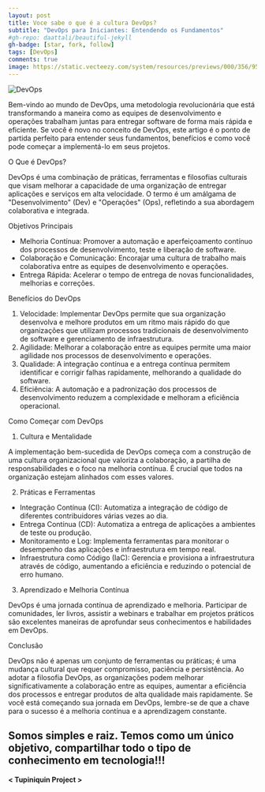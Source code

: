 ```yaml
---
layout: post
title: Voce sabe o que é a cultura DevOps?
subtitle: "DevOps para Iniciantes: Entendendo os Fundamentos"
#gh-repo: daattali/beautiful-jekyll
gh-badge: [star, fork, follow]
tags: [DevOps]
comments: true
image: https://static.vecteezy.com/system/resources/previews/000/356/953/large_2x/devops-overlapping-logotype-circles-vector.jpg
---
```


![DevOps](https://static.vecteezy.com/system/resources/previews/000/356/953/large_2x/devops-overlapping-logotype-circles-vector.jpg)

Bem-vindo ao mundo de DevOps, uma metodologia revolucionária que está transformando a maneira como as equipes de desenvolvimento e operações trabalham juntas para entregar software de forma mais rápida e eficiente. Se você é novo no conceito de DevOps, este artigo é o ponto de partida perfeito para entender seus fundamentos, benefícios e como você pode começar a implementá-lo em seus projetos.

O Que é DevOps?

DevOps é uma combinação de práticas, ferramentas e filosofias culturais que visam melhorar a capacidade de uma organização de entregar aplicações e serviços em alta velocidade. O termo é um amálgama de "Desenvolvimento" (Dev) e "Operações" (Ops), refletindo a sua abordagem colaborativa e integrada.

Objetivos Principais

- Melhoria Contínua: Promover a automação e aperfeiçoamento contínuo dos processos de desenvolvimento, teste e liberação de software.
- Colaboração e Comunicação: Encorajar uma cultura de trabalho mais colaborativa entre as equipes de desenvolvimento e operações.
- Entrega Rápida: Acelerar o tempo de entrega de novas funcionalidades, melhorias e correções.

Benefícios do DevOps

1. Velocidade: Implementar DevOps permite que sua organização desenvolva e melhore produtos em um ritmo mais rápido do que organizações que utilizam processos tradicionais de desenvolvimento de software e gerenciamento de infraestrutura.
2. Agilidade: Melhorar a colaboração entre as equipes permite uma maior agilidade nos processos de desenvolvimento e operações.
3. Qualidade: A integração contínua e a entrega contínua permitem identificar e corrigir falhas rapidamente, melhorando a qualidade do software.
4. Eficiência: A automação e a padronização dos processos de desenvolvimento reduzem a complexidade e melhoram a eficiência operacional.

Como Começar com DevOps

1. Cultura e Mentalidade

A implementação bem-sucedida de DevOps começa com a construção de uma cultura organizacional que valoriza a colaboração, a partilha de responsabilidades e o foco na melhoria contínua. É crucial que todos na organização estejam alinhados com esses valores.

2. Práticas e Ferramentas

- Integração Contínua (CI): Automatiza a integração de código de diferentes contribuidores várias vezes ao dia.
- Entrega Contínua (CD): Automatiza a entrega de aplicações a ambientes de teste ou produção.
- Monitoramento e Log: Implementa ferramentas para monitorar o desempenho das aplicações e infraestrutura em tempo real.
- Infraestrutura como Código (IaC): Gerencia e provisiona a infraestrutura através de código, aumentando a eficiência e reduzindo o potencial de erro humano.

3. Aprendizado e Melhoria Contínua

DevOps é uma jornada contínua de aprendizado e melhoria. Participar de comunidades, ler livros, assistir a webinars e trabalhar em projetos práticos são excelentes maneiras de aprofundar seus conhecimentos e habilidades em DevOps.

Conclusão

DevOps não é apenas um conjunto de ferramentas ou práticas; é uma mudança cultural que requer compromisso, paciência e persistência. Ao adotar a filosofia DevOps, as organizações podem melhorar significativamente a colaboração entre as equipes, aumentar a eficiência dos processos e entregar produtos de alta qualidade mais rapidamente. Se você está começando sua jornada em DevOps, lembre-se de que a chave para o sucesso é a melhoria contínua e a aprendizagem constante.

## Somos simples e raiz. Temos como um único objetivo, compartilhar todo o tipo de conhecimento em tecnologia!!!

**< Tupiniquin Project >**
